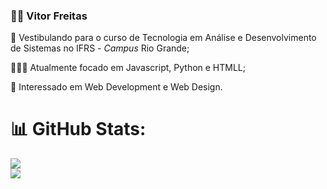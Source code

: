 ### 👦🏻 Vitor Freitas

📝 Vestibulando para o curso de Tecnologia em Análise e Desenvolvimento de Sistemas no IFRS - *Campus* Rio Grande;

👨🏻‍💻 Atualmente focado em Javascript, Python e HTMLL;

👀 Interessado em Web Development e Web Design.

# 📊 GitHub Stats:
![](https://github-readme-stats.vercel.app/api?username=vitormfreitas&theme=dark&hide_border=true&include_all_commits=true&count_private=true&show_icons=true&rank_icon=github)<br/>
![](https://github-readme-stats.vercel.app/api/top-langs/?username=vitormfreitas&theme=dark&hide_border=true&include_all_commits=true&count_private=true&layout=compact)
